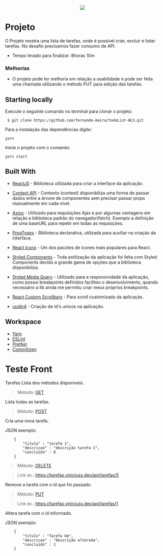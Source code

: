 
<div align="center">
  <img src="https://wlssistemas.com.br/wp-content/uploads/2020/06/wls-face.png" >
</div>

# Projeto

O Projeto mostra uma lista de tarefas, onde é possível criar, excluir e listar tarefas. No desafio precisamos fazer consumo de API.

- Tempo levado para finalizar: 8horas 10m

### Melhorias

- O projeto pode ter melhoria em relação a usabilidade e pode ser feita uma chamada utilizando o método PUT para edição das tarefas.

## Starting locally

Execute o seguinte comando no terminal para clonar o projeto:

     $ git clone https://github.com/fernando-meira/todoList-WLS.git

Para a instalação das dependências digite:

    yarn

Inicie o projeto com o comando:

    yarn start

## Built With

- [ReactJS](https://github.com/facebook/react) - Biblioteca utilizada para criar a interface da aplicação.
- [Context API](https://pt-br.reactjs.org/docs/context.html) - Contexto (context) disponibiliza uma forma de passar dados entre a árvore de componentes sem precisar passar props manualmente em cada nível.

- [Axios](https://github.com/axios/axios) - Utilizado para requisições Ajax e por algumas vantagens em relação a biblioteca padrão do navegador(fetch). Exemplo a definição de uma baseURL para repetir em todas as requisições.

- [PropTypes](https://github.com/facebook/prop-types) - Biblioteca declarativa, utilizada para auxiliar na criação da interface.
- [React Icons](https://github.com/react-icons/react-icons) - Um dos pacotes de ícones mais populares para React.
- [Styled Components](https://styled-components.com/) - Toda estilização da aplicação foi feita com Styled Components devido a grande gama de opções que a biblioteca disponibiliza.
- [Styled Media Query](https://www.npmjs.com/package/styled-media-query) - Utilizado para a responsividade da aplicação, como possui breakpoints definidos facilitou o desenvolvimento, quando necessário a lib ainda me permitiu criar meus próprios breakpoints.
- [React Custom Scrollbars](https://www.npmjs.com/package/react-custom-scrollbars) - Para scroll customizado da aplicação.
- [uuidv4](https://www.npmjs.com/package/uuidv4) - Criação de id's unicos na aplicação.

## Workspace

- [Yarn](https://yarnpkg.com/)
- [ESLint](https://eslint.org/)
- [Prettier](https://prettier.io/)
- [Commitizen](https://github.com/commitizen/cz-cli)

# Teste Front

Tarefas
Lista dos métodos disponíveis.

> Método: [GET](https://tarefas.viniciuss.dev/api/tarefas)

Lista todas as tarefas.

> Método: [POST](https://tarefas.viniciuss.dev/api/tarefas)

Cria uma nova tarefa.

JSON exemplo:

```
    {
        "titulo" : "tarefa 1",
        "descricao" : "descrição tarefa 1",
        "concluido" : 0
    }
```

> Método: [DELETE](https://tarefas.viniciuss.dev/api/tarefas/id)

> Link ex.: https://tarefas.viniciuss.dev/api/tarefas/5

Remove a tarefa com o id que foi passado.

> Método: [PUT](https://tarefas.viniciuss.dev/api/tarefas/id)

> Link ex.: https://tarefas.viniciuss.dev/api/tarefas/1

Altera tarefa com o id informado.

JSON exemplo:
```
    {
        "titulo" : "Tarefa Um",
        "descricao" : "Descrição alterada",
        "concluido" : 1
    }
```
